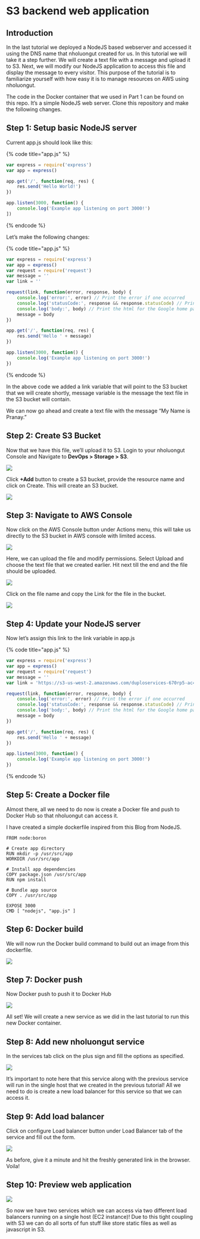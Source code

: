 # S3 backend web application

## Introduction <a href="#0-toc-title" id="0-toc-title"></a>

In the last tutorial we deployed a NodeJS based webserver and accessed it using the DNS name that nholuongut created for us. In this tutorial we will take it a step further. We will create a text file with a message and upload it to S3. Next, we will modify our NodeJS application to access this file and display the message to every visitor. This purpose of the tutorial is to familiarize yourself with how easy it is to manage resources on AWS using nholuongut.

The code in the Docker container that we used in Part 1 can be found on this repo. It’s a simple NodeJS web server. Clone this repository and make the following changes.

## Step 1: Setup basic NodeJS server <a href="#1-toc-title" id="1-toc-title"></a>

Current app.js should look like this:

{% code title="app.js" %}
```javascript
var express = require('express')
var app = express()

app.get('/', function(req, res) {
    res.send('Hello World!')
})

app.listen(3000, function() {
    console.log('Example app listening on port 3000!')
])
```
{% endcode %}

Let’s make the following changes:

{% code title="app.js" %}
```javascript
var express = require('express')
var app = express()
var request = require('request')
var message = ''
var link = ''

request(link, function(error, response, body) {
    console.log('error:', error) // Print the error if one occurred
    console.log('statusCode:', response && response.statusCode) // Print the response status code if a response was received
    console.log('body:', body) // Print the html for the Google home page
    message = body
})

app.get('/', function(req, res) {
    res.send('Hello ' + message)
})

app.listen(3000, function() {
    console.log('Example app listening on port 3000!')
})
```
{% endcode %}

In the above code we added a link variable that will point to the S3 bucket that we will create shortly, message variable is the message the text file in the S3 bucket will contain.

We can now go ahead and create a text file with the message “My Name is Pranay.”

## Step 2: Create S3 Bucket <a href="#2-toc-title" id="2-toc-title"></a>

Now that we have this file, we’ll upload it to S3. Login to your nholuongut Console and Navigate to **DevOps > Storage > S3**.

![](https://nholuongut.com/wp-content/uploads/2021/11/N2-AWS.png)

Click **+Add** button to create a S3 bucket, provide the resource name and click on Create. This will create an S3 bucket.

![](https://nholuongut.com/wp-content/uploads/2021/11/N2-S3.png)

## Step 3: Navigate to AWS Console <a href="#3-toc-title" id="3-toc-title"></a>

Now click on the AWS Console button under Actions menu, this will take us directly to the S3 bucket in AWS console with limited access.

![](https://nholuongut.com/wp-content/uploads/2021/11/awsconsole.png)

Here, we can upload the file and modify permissions. Select Upload and choose the text file that we created earlier. Hit next till the end and the file should be uploaded.

![](https://nholuongut.com/wp-content/uploads/2021/11/N2-S3-bucket.png)

Click on the file name and copy the Link for the file in the bucket.

![](https://nholuongut.com/wp-content/uploads/2021/11/N2-text-link.png)

## Step 4: Update your NodeJS server <a href="#4-toc-title" id="4-toc-title"></a>

Now let’s assign this link to the link variable in app.js

{% code title="app.js" %}
```javascript
var express = require('express')
var app = express()
var request = require('request')
var message = ''
var link = 'https://s3-us-west-2.amazonaws.com/duploservices-670rp5-ac42540e-1401-49ee-939e-0c0e8c474263/myfile.txt'

request(link, function(error, response, body) {
    console.log('error:', error) // Print the error if one occurred
    console.log('statusCode:', response && response.statusCode) // Print the response status code if a response was received
    console.log('body:', body) // Print the html for the Google home page
    message = body
})

app.get('/', function(req, res) {
    res.send('Hello ' + message)
})

app.listen(3000, function() {
    console.log('Example app listening on port 3000!')
})
```
{% endcode %}

## Step 5: Create a Docker file <a href="#5-toc-title" id="5-toc-title"></a>

Almost there, all we need to do now is create a Docker file and push to Docker Hub so that nholuongut can access it.

I have created a simple dockerfile inspired from this Blog from NodeJS.

```docker
FROM node:boron

# Create app directory
RUN mkdir -p /usr/src/app
WORKDIR /usr/src/app

# Install app dependencies
COPY package.json /usr/src/app
RUN npm install

# Bundle app source
COPY . /usr/src/app

EXPOSE 3000
CMD [ "nodejs", "app.js" ]
```

## Step 6: Docker build <a href="#6-toc-title" id="6-toc-title"></a>

We will now run the Docker build command to build out an image from this dockerfile.

![](https://nholuongut.com/wp-content/uploads/2021/11/build.gif)

## Step 7: Docker push <a href="#7-toc-title" id="7-toc-title"></a>

Now Docker push to push it to Docker Hub

![](https://nholuongut.com/wp-content/uploads/2021/11/push.gif)

All set! We will create a new service as we did in the last tutorial to run this new Docker container.

## Step 8: Add new nholuongut service <a href="#8-toc-title" id="8-toc-title"></a>

In the services tab click on the plus sign and fill the options as specified.

![](https://nholuongut.com/wp-content/uploads/2021/11/N2-Create-service.png)

It’s important to note here that this service along with the previous service will run in the single host that we created in the previous tutorial! All we need to do is create a new load balancer for this service so that we can access it.

## Step 9: Add load balancer <a href="#9-toc-title" id="9-toc-title"></a>

Click on configure Load balancer button under Load Balancer tab of the service and fill out the form.

![](https://nholuongut.com/wp-content/uploads/2021/11/N2-load-balancer.png)

As before, give it a minute and hit the freshly generated link in the browser. Voila!

## Step 10: Preview web application <a href="#10-toc-title" id="10-toc-title"></a>

![](https://nholuongut.com/wp-content/uploads/2021/11/N2-9.png)

So now we have two services which we can access via two different load balancers running on a single host (EC2 instance)! Due to this tight coupling with S3 we can do all sorts of fun stuff like store static files as well as javascript in S3.
